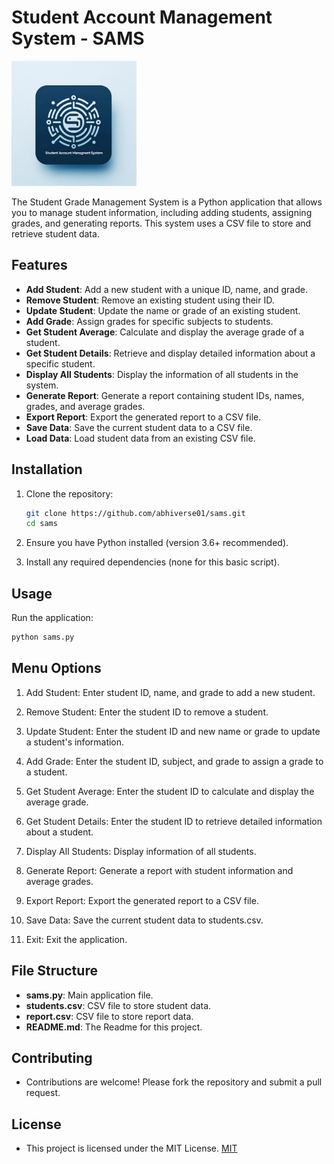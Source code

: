 # Student Account Management System - SAMS

<img src="assets/samsrepologo.png" alt="Logo" width="200" height="200">

The Student Grade Management System is a Python application that allows you to manage student information, including adding students, assigning grades, and generating reports. This system uses a CSV file to store and retrieve student data.

## Features

- **Add Student**: Add a new student with a unique ID, name, and grade.
- **Remove Student**: Remove an existing student using their ID.
- **Update Student**: Update the name or grade of an existing student.
- **Add Grade**: Assign grades for specific subjects to students.
- **Get Student Average**: Calculate and display the average grade of a student.
- **Get Student Details**: Retrieve and display detailed information about a specific student.
- **Display All Students**: Display the information of all students in the system.
- **Generate Report**: Generate a report containing student IDs, names, grades, and average grades.
- **Export Report**: Export the generated report to a CSV file.
- **Save Data**: Save the current student data to a CSV file.
- **Load Data**: Load student data from an existing CSV file.

## Installation

1. Clone the repository:

    ```sh
    git clone https://github.com/abhiverse01/sams.git
    cd sams
    ```

2. Ensure you have Python installed (version 3.6+ recommended).

3. Install any required dependencies (none for this basic script).

## Usage

Run the application:

```sh
python sams.py
```

## Menu Options

1. Add Student: Enter student ID, name, and grade to add a new student.

2. Remove Student: Enter the student ID to remove a student.

3. Update Student: Enter the student ID and new name or grade to update a student's information.

4. Add Grade: Enter the student ID, subject, and grade to assign a grade to a student.

5. Get Student Average: Enter the student ID to calculate and display the average grade.

6. Get Student Details: Enter the student ID to retrieve detailed information about a student.

7. Display All Students: Display information of all students.

8. Generate Report: Generate a report with student information and average grades.

9. Export Report: Export the generated report to a CSV file.

10. Save Data: Save the current student data to students.csv.

11. Exit: Exit the application.

## File Structure

- **sams.py**: Main application file.
- **students.csv**: CSV file to store student data.
- **report.csv**: CSV file to store report data.
- **README.md**: The Readme for this project.

## Contributing

- Contributions are welcome! Please fork the repository and submit a pull request.

## License
- This project is licensed under the MIT License. [MIT](https://choosealicense.com/licenses/mit/)
